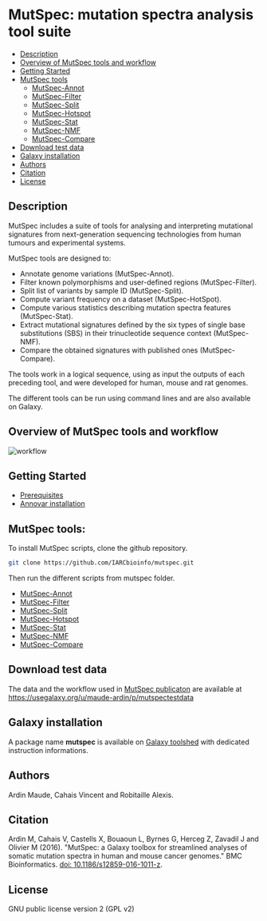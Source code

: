 # MutSpec: mutation spectra analysis tool suite

- [Description](https://github.com/IARCbioinfo/mutspec/tree/modifs_MA#description)
- [Overview of MutSpec tools and workflow](https://github.com/IARCbioinfo/mutspec/tree/modifs_MA#overview-of-mutspec-tools-and-workflow)
- [Getting Started](https://github.com/IARCbioinfo/mutspec/tree/modifs_MA#getting-started)
- [MutSpec tools](https://github.com/IARCbioinfo/mutspec/tree/modifs_MA#mutspec-tools)
	- [MutSpec-Annot](https://github.com/IARCbioinfo/mutspec/blob/modifs_MA/docs/mutspec_annot.md)
	- [MutSpec-Filter](https://github.com/IARCbioinfo/mutspec/blob/modifs_MA/docs/mutspec_filter.md)
	- [MutSpec-Split](https://github.com/IARCbioinfo/mutspec/blob/modifs_MA/docs/mutspec_split.md)
	- [MutSpec-Hotspot](https://github.com/IARCbioinfo/mutspec/blob/modifs_MA/docs/mutspec_hotspot.md)
	- [MutSpec-Stat](https://github.com/IARCbioinfo/mutspec/blob/modifs_MA/docs/mutspec_stat.md)
	- [MutSpec-NMF](https://github.com/IARCbioinfo/mutspec/blob/modifs_MA/docs/mutspec_nmf.md)
	- [MutSpec-Compare](https://github.com/IARCbioinfo/mutspec/blob/modifs_MA/docs/mutspec_compare.md)
- [Download test data](https://github.com/IARCbioinfo/mutspec/tree/modifs_MA#download-test-data)
- [Galaxy installation](https://github.com/IARCbioinfo/mutspec/tree/modifs_MA#galaxy-installation)
- [Authors](https://github.com/IARCbioinfo/mutspec/tree/modifs_MA#authors)
- [Citation](https://github.com/IARCbioinfo/mutspec/tree/modifs_MA#citation)
- [License](https://github.com/IARCbioinfo/mutspec/tree/modifs_MA#license)

## Description

MutSpec includes a suite of tools for analysing and interpreting mutational signatures from next-generation sequencing technologies from human tumours and experimental systems.

MutSpec tools are designed to:
- Annotate genome variations (MutSpec-Annot).
- Filter known polymorphisms and user-defined regions (MutSpec-Filter).
- Split list of variants by sample ID (MutSpec-Split).
- Compute variant frequency on a dataset (MutSpec-HotSpot).
- Compute various statistics describing mutation spectra features (MutSpec-Stat).
- Extract mutational signatures defined by the six types of single base substitutions (SBS) in their trinucleotide sequence context (MutSpec-NMF).
- Compare the obtained signatures with published ones (MutSpec-Compare).

The tools work in a logical sequence, using as input the outputs of each preceding tool, and were developed for human, mouse and rat genomes.

The different tools can be run using command lines and are also available on Galaxy.


## Overview of MutSpec tools and workflow

![workflow](https://github.com/IARCbioinfo/mutspec/blob/modifs_MA/docs/mutspecPipeline.png)

## Getting Started

- [Prerequisites](https://github.com/IARCbioinfo/mutspec/blob/modifs_MA/docs/prerequisites.md)
- [Annovar installation](https://github.com/IARCbioinfo/mutspec/blob/modifs_MA/docs/annovar_installation.md)


## MutSpec tools:

To install MutSpec scripts, clone the github repository.

```bash
git clone https://github.com/IARCbioinfo/mutspec.git
```

Then run the different scripts from mutspec folder.

- [MutSpec-Annot](https://github.com/IARCbioinfo/mutspec/blob/modifs_MA/docs/mutspec_annot.md)
- [MutSpec-Filter](https://github.com/IARCbioinfo/mutspec/blob/modifs_MA/docs/mutspec_filter.md)
- [MutSpec-Split](https://github.com/IARCbioinfo/mutspec/blob/modifs_MA/docs/mutspec_split.md)
- [MutSpec-Hotspot](https://github.com/IARCbioinfo/mutspec/blob/modifs_MA/docs/mutspec_hotspot.md)
- [MutSpec-Stat](https://github.com/IARCbioinfo/mutspec/blob/modifs_MA/docs/mutspec_stat.md)
- [MutSpec-NMF](https://github.com/IARCbioinfo/mutspec/blob/modifs_MA/docs/mutspec_nmf.md)
- [MutSpec-Compare](https://github.com/IARCbioinfo/mutspec/blob/modifs_MA/docs/mutspec_compare.md)


## Download test data

The data and the workflow used in [MutSpec publicaton](http://bmcbioinformatics.biomedcentral.com/articles/10.1186/s12859-016-1011-z) are available at 
https://usegalaxy.org/u/maude-ardin/p/mutspectestdata



## Galaxy installation

A package name **mutspec** is available on [Galaxy toolshed](https://toolshed.g2.bx.psu.edu/repository?repository_id=f5c1f75e9fb33f8e) with dedicated instruction informations.


## Authors

Ardin Maude, Cahais Vincent and Robitaille Alexis.

## Citation

Ardin M, Cahais V, Castells X, Bouaoun L, Byrnes G, Herceg Z, Zavadil J and Olivier M (2016). "MutSpec: a Galaxy toolbox for streamlined analyses of somatic mutation spectra in human and mouse cancer genomes." BMC Bioinformatics. [doi: 10.1186/s12859-016-1011-z](http://bmcbioinformatics.biomedcentral.com/articles/10.1186/s12859-016-1011-z).

## License

GNU public license version 2 (GPL v2)
